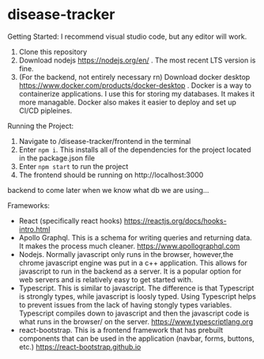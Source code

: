 # disease-tracker

Getting Started:
I recommend visual studio code, but any editor will work.

1. Clone this repository
2. Download nodejs https://nodejs.org/en/ . The most recent LTS version is fine.
3. (For the backend, not entirely necessary rn) Download docker desktop https://www.docker.com/products/docker-desktop . Docker is a way to containerize applications. I use this for storing my databases. It makes it more managable. Docker also makes it easier to deploy and set up CI/CD pipleines.


Running the Project:
1. Navigate to /disease-tracker/frontend in the terminal
2. Enter `npm i`. This installs all of the dependencies for the project located in the package.json file
3. Enter `npm start` to run the project
4. The frontend should be running on http://localhost:3000

backend to come later when we know what db we are using...


Frameworks:
* React (specifically react hooks) https://reactjs.org/docs/hooks-intro.html
* Apollo Graphql. This is a schema for writing queries and returning data. It makes the process much cleaner. https://www.apollographql.com
* Nodejs. Normally javascript only runs in the browser, however,the chrome javascript engine was put in a c++ application. This allows for javascript to run in the backend as a server. It is a popular option for web servers and is relatively easy to get started with.
* Typescript. This is similar to javascript. The difference is that Typescript is strongly types, while javascript is loosly typed. Using Typescript helps to prevent issues from the lack of having stongly types variables. Typescript compiles down to javascript and then the javascript code is what runs in the browser/ on the server. https://www.typescriptlang.org
* react-bootstrap. This is a frontend framework that has prebuilt components that can be used in the application (navbar, forms, buttons, etc.) https://react-bootstrap.github.io
